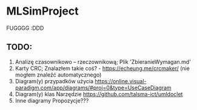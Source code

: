 # MLSimProject
FUGGGG :DDD

## TODO:
1. Analizę czasownikowo – rzeczownikową;
  Plik 'ZbieranieWymagan.md'
2. Karty CRC;
  Znalazłem takie coś? - https://echeung.me/crcmaker/ (nie mogłem znaleźć automatycznego)
3. Diagram(y) przypadków użycia
  https://online.visual-paradigm.com/app/diagrams/#proj=0&type=UseCaseDiagram
4. Diagram(y) klas
  Narzędzie https://github.com/talsma-ict/umldoclet
5. Inne diagramy
  Propozycje???
